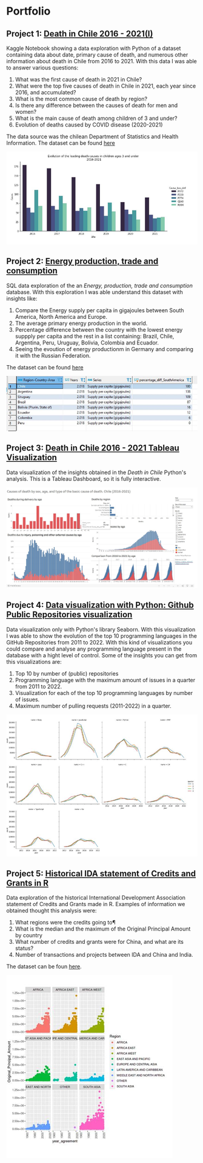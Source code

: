 # Portfolio

## Project 1: [Death in Chile 2016 - 2021(I)](https://www.kaggle.com/felipeea/death-in-chile-2016-2021-i) 
Kaggle Notebook showing a data exploration with Python of a dataset containing data about date, primary cause of death, and numerous other information about death in Chile from 2016 to 2021.
With this data I was able to answer various questions:

1. What was the first cause of death in 2021 in Chile?
2. What were the top five causes of death in Chile in 2021, each year since 2016, and accumulated?
3. What is the most common cause of death by region?
4. Is there any difference between the causes of death for men and women?
5. What is the main cause of death among children of 3 and under?
6. Evolution of deaths caused by COVID disease (2020-2021)

The data source was the chilean Department of Statistics and Health Information. The dataset can be found [here](https://deis.minsal.cl/#datosabiertos)


![](/images/cause_death_graph.JPG)


## Project 2: [Energy production, trade and consumption](https://github.com/f-espinoza/portfolio/blob/main/SQL/un_energy_dataset/SQL_data_exploration_energy_un.sql) 
SQL data exploration of the an *Energy, production, trade and consumption* database. With this exploration I was able understand this dataset with insights like:

1. Compare the Energy supply per capita in gigajoules between South America, North America and Europe.
2. The average primary energy production in the world.
3. Percentage difference between the country with the lowest energy suppply per capita and the rest in a list containing: Brazil, Chile, Argentina, Peru, Uruguay, Bolivia, Colombia and Ecuador.  
4. Seeing the evoution of energy productionm in Germany and comparing it with the Russian Federation.

The dataset can be found [here](data.un.org)


![](/images/sql_project.JPG)


## Project 3: [Death in Chile 2016 - 2021 Tableau Visualization](https://public.tableau.com/app/profile/felipe.espinoza3784/viz/DeathsinChile2016-2021ENG/Dashboard1)
Data visualization of the insights obtained in the *Death in Chile* Python's analysis. This is a Tableau Dashboard, so it is fully interactive.


![](/images/death_tableau.JPG)


## Project 4: [Data visualization with Python: Github Public Repositories visualization](https://www.kaggle.com/felipeea/github-public-repositories-visualization)
Data visualization only with Python's library Seaborn. With this visualization I was able to show the evolution of the top 10 programming languages in the GitHub Repositories from 2011 to 2022. With this kind of visualizations you could compare and analyse any programming language present in the database with a hight level of control. 
Some of the insights you can get from this visualizations are:

1. Top 10 by number of (public) repositories
2. Programming language with the maximum amount of issues in a quarter from 2011 to 2022.
3. Visualization for each of the top 10 programming languages by number of issues.
4. Maximum number of pulling requests (2011-2022) in a quarter.


![](/images/github_repos_viz.JPG)


## Project 5: [Historical IDA statement of Credits and Grants in R](https://www.kaggle.com/felipeea/hist-ida-statement-of-credits-and-grants-r)
Data exploration of the historical International Development Association statement of Credits and Grants made in R. 
Examples of information we obtained thought this analysis were:

1. What regions were the credits going to¶
2. What is the median and the maximum of the Original Principal Amount by country
3. What number of credits and grants were for China, and what are its status?
4. Number of transactions and projects between IDA and China and India.

The dataset can be foun [here](https://finances.worldbank.org/Loans-and-Credits/IDA-Statement-Of-Credits-and-Grants-Historical-Dat/tdwh-3krx).

![](/images/analisis_r.JPG)
